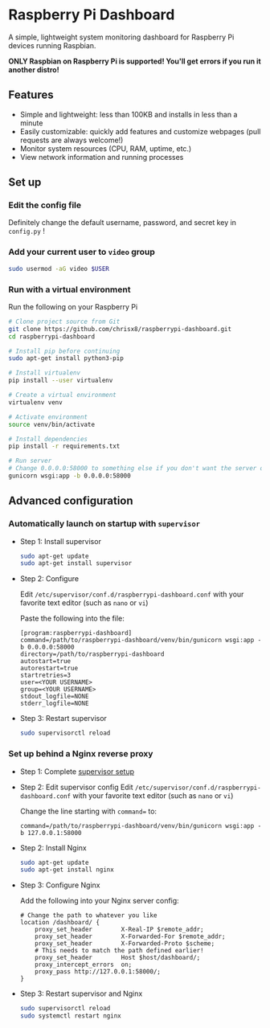 # Raspberry Pi Dashboard

A simple, lightweight system monitoring dashboard for Raspberry Pi devices running Raspbian.

**ONLY Raspbian on Raspberry Pi is supported! You'll get errors if you run it another distro!**

## Features

- Simple and lightweight: less than 100KB and installs in less than a minute
- Easily customizable: quickly add features and customize webpages (pull requests are always welcome!)
- Monitor system resources (CPU, RAM, uptime, etc.)
- View network information and running processes

## Set up

### Edit the config file

Definitely change the default username, password, and secret key in `config.py` !

### Add your current user to `video` group

```bash
sudo usermod -aG video $USER
```

### Run with a virtual environment

Run the following on your Raspberry Pi

```bash
# Clone project source from Git
git clone https://github.com/chrisx8/raspberrypi-dashboard.git
cd raspberrypi-dashboard

# Install pip before continuing
sudo apt-get install python3-pip

# Install virtualenv
pip install --user virtualenv

# Create a virtual environment
virtualenv venv

# Activate environment
source venv/bin/activate

# Install dependencies
pip install -r requirements.txt

# Run server
# Change 0.0.0.0:58000 to something else if you don't want the server on port 58000, or you don't want the server to be accessible from everywhere.
gunicorn wsgi:app -b 0.0.0.0:58000
```

## Advanced configuration

### Automatically launch on startup with `supervisor`

- Step 1: Install supervisor
    ```bash
    sudo apt-get update
    sudo apt-get install supervisor
    ```
- Step 2: Configure

    Edit `/etc/supervisor/conf.d/raspberrypi-dashboard.conf` with your favorite text editor (such as `nano` or `vi`)

    Paste the following into the file:
    ```
    [program:raspberrypi-dashboard]
    command=/path/to/raspberrypi-dashboard/venv/bin/gunicorn wsgi:app -b 0.0.0.0:58000
    directory=/path/to/raspberrypi-dashboard
    autostart=true
    autorestart=true
    startretries=3
    user=<YOUR USERNAME>
    group=<YOUR USERNAME>
    stdout_logfile=NONE
    stderr_logfile=NONE
    ```
- Step 3: Restart supervisor
    ```bash
    sudo supervisorctl reload
    ```

### Set up behind a Nginx reverse proxy

- Step 1: Complete [supervisor setup](#automatically-launch-on-startup-with-supervisor)
- Step 2: Edit supervisor config
    Edit `/etc/supervisor/conf.d/raspberrypi-dashboard.conf` with your favorite text editor (such as `nano` or `vi`)

    Change the line starting with `command=` to:
    ```
    command=/path/to/raspberrypi-dashboard/venv/bin/gunicorn wsgi:app -b 127.0.0.1:58000
    ```
- Step 2: Install Nginx
    ```bash
    sudo apt-get update
    sudo apt-get install nginx
    ```
- Step 3: Configure Nginx

    Add the following into your Nginx server config:
    ```
    # Change the path to whatever you like
    location /dashboard/ {
        proxy_set_header        X-Real-IP $remote_addr;
        proxy_set_header        X-Forwarded-For $remote_addr;
        proxy_set_header        X-Forwarded-Proto $scheme;
        # This needs to match the path defined earlier!
        proxy_set_header        Host $host/dashboard/;
        proxy_intercept_errors  on;
        proxy_pass http://127.0.0.1:58000/;
    }
    ```
- Step 3: Restart supervisor and Nginx
    ```bash
    sudo supervisorctl reload
    sudo systemctl restart nginx
    ```
